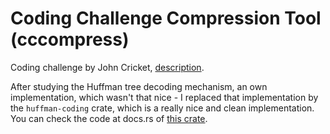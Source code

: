 # Coding Challenge Compression Tool (cccompress)

Coding challenge by John Cricket, [description](https://codingchallenges.fyi/challenges/challenge-huffman/).

After studying the Huffman tree decoding mechanism, an own implementation, which wasn't that nice - I replaced that implementation by the `huffman-coding` crate, which is a really nice and clean implementation. You can check the code at docs.rs of [this crate](https://docs.rs/huffman-coding/latest/huffman_coding/).
